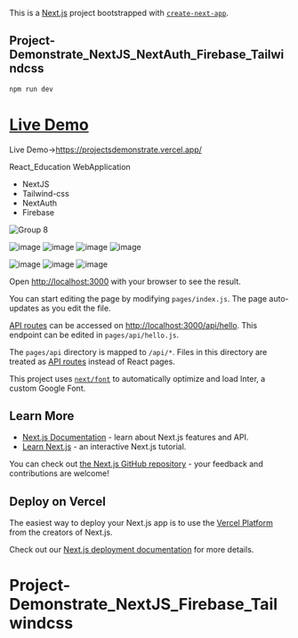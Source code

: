 This is a [Next.js](https://nextjs.org/) project bootstrapped with [`create-next-app`](https://github.com/vercel/next.js/tree/canary/packages/create-next-app).

## Project-Demonstrate_NextJS_NextAuth_Firebase_Tailwindcss

```bash
npm run dev
```
# [Live Demo](https://projectsdemonstrate.vercel.app/)

Live Demo->https://projectsdemonstrate.vercel.app/

React_Education WebApplication
- NextJS
- Tailwind-css
- NextAuth
- Firebase
  
![Group 8](https://github.com/masudfcs1/Project_Demonstrate-NextJS-NextAuth-Firebase_Tailwindcss/assets/57311382/336a41aa-a47e-4212-838a-ef4c316563b9)

![image](https://github.com/masudfcs1/Project-Demonstrate_NextJS_NextAuth_Firebase_Tailwindcss/assets/57311382/a11b5d24-6ca8-421d-8654-2e5b64801539)
![image](https://github.com/masudfcs1/Project-Demonstrate_NextJS_NextAuth_Firebase_Tailwindcss/assets/57311382/6a2f5511-6c66-4cba-95ce-cbacc931015a)
![image](https://github.com/masudfcs1/Project-Demonstrate_NextJS_NextAuth_Firebase_Tailwindcss/assets/57311382/d2e9ce0e-252e-485c-944e-7006847a02d8)
![image](https://github.com/masudfcs1/Project-Demonstrate_NextJS_NextAuth_Firebase_Tailwindcss/assets/57311382/c4226347-e576-4ec2-aac3-b54611e5554d)

![image](https://github.com/masudfcs1/Project-Demonstrate_NextJS_NextAuth_Firebase_Tailwindcss/assets/57311382/e5799b04-0d1e-4ff7-a34f-59e17be94908)
![image](https://github.com/masudfcs1/Project-Demonstrate_NextJS_NextAuth_Firebase_Tailwindcss/assets/57311382/e93b493a-bfa5-4f66-a0d4-66f85df0e07f)
![image](https://github.com/masudfcs1/Project-Demonstrate_NextJS_NextAuth_Firebase_Tailwindcss/assets/57311382/257316b3-1f49-4356-8fe6-4c713876be9d)

Open [http://localhost:3000](http://localhost:3000) with your browser to see the result.

You can start editing the page by modifying `pages/index.js`. The page auto-updates as you edit the file.

[API routes](https://nextjs.org/docs/api-routes/introduction) can be accessed on [http://localhost:3000/api/hello](http://localhost:3000/api/hello). This endpoint can be edited in `pages/api/hello.js`.

The `pages/api` directory is mapped to `/api/*`. Files in this directory are treated as [API routes](https://nextjs.org/docs/api-routes/introduction) instead of React pages.

This project uses [`next/font`](https://nextjs.org/docs/basic-features/font-optimization) to automatically optimize and load Inter, a custom Google Font.

## Learn More

- [Next.js Documentation](https://nextjs.org/docs) - learn about Next.js features and API.
- [Learn Next.js](https://nextjs.org/learn) - an interactive Next.js tutorial.

You can check out [the Next.js GitHub repository](https://github.com/vercel/next.js/) - your feedback and contributions are welcome!

## Deploy on Vercel

The easiest way to deploy your Next.js app is to use the [Vercel Platform](https://vercel.com/new?utm_medium=default-template&filter=next.js&utm_source=create-next-app&utm_campaign=create-next-app-readme) from the creators of Next.js.

Check out our [Next.js deployment documentation](https://nextjs.org/docs/deployment) for more details.

# Project-Demonstrate_NextJS_Firebase_Tailwindcss
